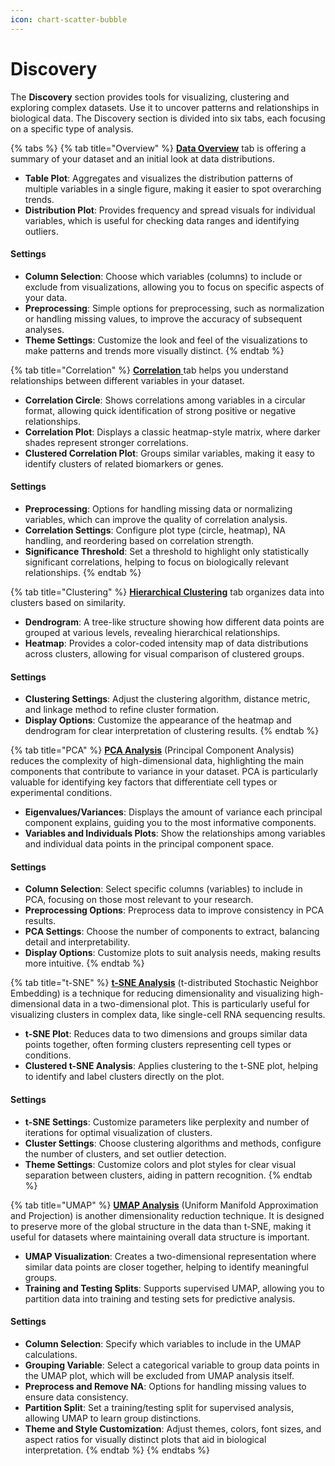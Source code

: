 ```yaml
---
icon: chart-scatter-bubble
---
```


# Discovery

The **Discovery** section provides tools for visualizing, clustering and exploring complex datasets. Use it to uncover patterns and relationships in biological data. The Discovery section is divided into six tabs, each focusing on a specific type of analysis.

{% tabs %}
{% tab title="Overview" %}
[**Data Overview**](data-overview.md) tab is offering a summary of your dataset and an initial look at data distributions.&#x20;

* **Table Plot**: Aggregates and visualizes the distribution patterns of multiple variables in a single figure, making it easier to spot overarching trends.
* **Distribution Plot**: Provides frequency and spread visuals for individual variables, which is useful for checking data ranges and identifying outliers.

#### Settings

* **Column Selection**: Choose which variables (columns) to include or exclude from visualizations, allowing you to focus on specific aspects of your data.
* **Preprocessing**: Simple options for preprocessing, such as normalization or handling missing values, to improve the accuracy of subsequent analyses.
* **Theme Settings**: Customize the look and feel of the visualizations to make patterns and trends more visually distinct.
{% endtab %}

{% tab title="Correlation" %}
[**Correlation** ](correlation.md)tab helps you understand relationships between different variables in your dataset.

* **Correlation Circle**: Shows correlations among variables in a circular format, allowing quick identification of strong positive or negative relationships.
* **Correlation Plot**: Displays a classic heatmap-style matrix, where darker shades represent stronger correlations.
* **Clustered Correlation Plot**: Groups similar variables, making it easy to identify clusters of related biomarkers or genes.

#### Settings

* **Preprocessing**: Options for handling missing data or normalizing variables, which can improve the quality of correlation analysis.
* **Correlation Settings**: Configure plot type (circle, heatmap), NA handling, and reordering based on correlation strength.
* **Significance Threshold**: Set a threshold to highlight only statistically significant correlations, helping to focus on biologically relevant relationships.
{% endtab %}

{% tab title="Clustering" %}
[**Hierarchical Clustering**](clustering.md) tab organizes data into clusters based on similarity.

* **Dendrogram**: A tree-like structure showing how different data points are grouped at various levels, revealing hierarchical relationships.
* **Heatmap**: Provides a color-coded intensity map of data distributions across clusters, allowing for visual comparison of clustered groups.

#### Settings

* **Clustering Settings**: Adjust the clustering algorithm, distance metric, and linkage method to refine cluster formation.
* **Display Options**: Customize the appearance of the heatmap and dendrogram for clear interpretation of clustering results.
{% endtab %}

{% tab title="PCA" %}
[**PCA Analysis**](pca-analysis.md) (Principal Component Analysis) reduces the complexity of high-dimensional data, highlighting the main components that contribute to variance in your dataset. PCA is particularly valuable for identifying key factors that differentiate cell types or experimental conditions.

* **Eigenvalues/Variances**: Displays the amount of variance each principal component explains, guiding you to the most informative components.
* **Variables and Individuals Plots**: Show the relationships among variables and individual data points in the principal component space.

#### Settings

* **Column Selection**: Select specific columns (variables) to include in PCA, focusing on those most relevant to your research.
* **Preprocessing Options**: Preprocess data to improve consistency in PCA results.
* **PCA Settings**: Choose the number of components to extract, balancing detail and interpretability.
* **Display Options**: Customize plots to suit analysis needs, making results more intuitive.
{% endtab %}

{% tab title="t-SNE" %}
[**t-SNE Analysis**](t-sne-analysis/) (t-distributed Stochastic Neighbor Embedding) is a technique for reducing dimensionality and visualizing high-dimensional data in a two-dimensional plot. This is particularly useful for visualizing clusters in complex data, like single-cell RNA sequencing results.

* **t-SNE Plot**: Reduces data to two dimensions and groups similar data points together, often forming clusters representing cell types or conditions.
* **Clustered t-SNE Analysis**: Applies clustering to the t-SNE plot, helping to identify and label clusters directly on the plot.

#### Settings

* **t-SNE Settings**: Customize parameters like perplexity and number of iterations for optimal visualization of clusters.
* **Cluster Settings**: Choose clustering algorithms and methods, configure the number of clusters, and set outlier detection.
* **Theme Settings**: Customize colors and plot styles for clear visual separation between clusters, aiding in pattern recognition.
{% endtab %}

{% tab title="UMAP" %}
[**UMAP Analysis**](umap.md) (Uniform Manifold Approximation and Projection) is another dimensionality reduction technique. It is designed to preserve more of the global structure in the data than t-SNE, making it useful for datasets where maintaining overall data structure is important.

* **UMAP Visualization**: Creates a two-dimensional representation where similar data points are closer together, helping to identify meaningful groups.
* **Training and Testing Splits**: Supports supervised UMAP, allowing you to partition data into training and testing sets for predictive analysis.

#### Settings

* **Column Selection**: Specify which variables to include in the UMAP calculations.
* **Grouping Variable**: Select a categorical variable to group data points in the UMAP plot, which will be excluded from UMAP analysis itself.
* **Preprocess and Remove NA**: Options for handling missing values to ensure data consistency.
* **Partition Split**: Set a training/testing split for supervised analysis, allowing UMAP to learn group distinctions.
* **Theme and Style Customization**: Adjust themes, colors, font sizes, and aspect ratios for visually distinct plots that aid in biological interpretation.
{% endtab %}
{% endtabs %}
